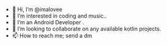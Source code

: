 - 👋 Hi, I’m @imalovee
- 👀 I’m interested in coding and music..
- 🌱 I’m an Android Developer .
- 💞️ I’m looking to collaborate on any available kotlin projects.
- 📫 How to reach me; send a dm

<!---
imalovee/imalovee is a ✨ special ✨ repository because its `README.md` (this file) appears on your GitHub profile.
You can click the Preview link to take a look at your changes.
--->
